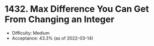 # 1432. Max Difference You Can Get From Changing an Integer
- Difficulty: Medium
- Acceptance: 43.3% (as of 2022-03-14)
